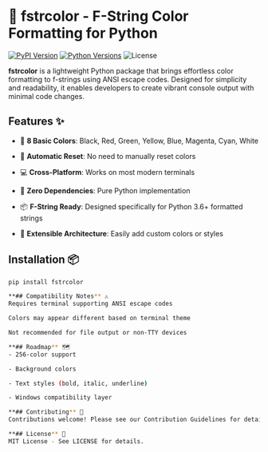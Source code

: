 # 🌈 fstrcolor - F-String Color Formatting for Python

[![PyPI Version](https://img.shields.io/pypi/v/fcolor.svg)](https://pypi.org/project/fstrcolor/)
[![Python Versions](https://img.shields.io/pypi/pyversions/fcolor.svg)](https://pypi.org/project/fstrcolor/)
![License](https://img.shields.io/badge/license-MIT-blue.svg)


**fstrcolor** is a lightweight Python package that brings effortless color formatting to f-strings using ANSI escape codes. Designed for simplicity and readability, it enables developers to create vibrant console output with minimal code changes.

## Features ✨


- 🎨 **8 Basic Colors**: Black, Red, Green, Yellow, Blue, Magenta, Cyan, White
- 🔄 **Automatic Reset**: No need to manually reset colors

- 💻 **Cross-Platform**: Works on most modern terminals
- 🚀 **Zero Dependencies**: Pure Python implementation

- 📦 **F-String Ready**: Designed specifically for Python 3.6+ formatted strings
- 🔧 **Extensible Architecture**: Easily add custom colors or styles

## Installation 📦

```bash
pip install fstrcolor

**## Compatibility Notes** ⚠️
Requires terminal supporting ANSI escape codes

Colors may appear different based on terminal theme

Not recommended for file output or non-TTY devices

**## Roadmap** 🗺️
- 256-color support

- Background colors

- Text styles (bold, italic, underline)

- Windows compatibility layer

**## Contributing** 🤝
Contributions welcome! Please see our Contribution Guidelines for details.

**## License** 📄
MIT License - See LICENSE for details.
